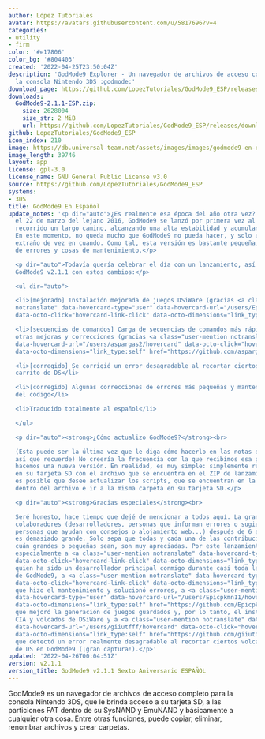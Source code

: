 ```yaml
---
author: López Tutoriales
avatar: https://avatars.githubusercontent.com/u/5817696?v=4
categories:
- utility
- firm
color: '#e17806'
color_bg: '#804403'
created: '2022-04-25T23:50:04Z'
description: 'GodMode9 Explorer - Un navegador de archivos de acceso completo para
  la consola Nintendo 3DS :godmode:'
download_page: https://github.com/LopezTutoriales/GodMode9_ESP/releases
downloads:
  GodMode9-2.1.1-ESP.zip:
    size: 2628004
    size_str: 2 MiB
    url: https://github.com/LopezTutoriales/GodMode9_ESP/releases/download/v2.1.1/GodMode9-2.1.1-ESP.zip
github: LopezTutoriales/GodMode9_ESP
icon_index: 210
image: https://db.universal-team.net/assets/images/images/godmode9-en-espanol.png
image_length: 39746
layout: app
license: gpl-3.0
license_name: GNU General Public License v3.0
source: https://github.com/LopezTutoriales/GodMode9_ESP
systems:
- 3DS
title: GodMode9 En Español
update_notes: '<p dir="auto">¿Es realmente esa época del año otra vez? Hace seis años,
  el 22 de marzo del lejano 2016, GodMode9 se lanzó por primera vez al público. Ha
  recorrido un largo camino, alcanzando una alta estabilidad y acumulando características.
  En este momento, no queda mucho que GodMode9 no pueda hacer, y solo aparece un error
  extraño de vez en cuando. Como tal, esta versión es bastante pequeña, con solo correcciones
  de errores y cosas de mantenimiento.</p>

  <p dir="auto">Todavía quería celebrar el día con un lanzamiento, así que aquí está
  GodMode9 v2.1.1 con estos cambios:</p>

  <ul dir="auto">

  <li>[mejorado] Instalación mejorada de juegos DSiWare (gracias <a class="user-mention
  notranslate" data-hovercard-type="user" data-hovercard-url="/users/Epicpkmn11/hovercard"
  data-octo-click="hovercard-link-click" data-octo-dimensions="link_type:self" href="https://github.com/Epicpkmn11">@Epicpkmn11</a>)</li>

  <li>[secuencias de comandos] Carga de secuencias de comandos más rápida, así como
  otras mejoras y correcciones (gracias <a class="user-mention notranslate" data-hovercard-type="user"
  data-hovercard-url="/users/aspargas2/hovercard" data-octo-click="hovercard-link-click"
  data-octo-dimensions="link_type:self" href="https://github.com/aspargas2">@aspargas2</a>)</li>

  <li>[corregido] Se corrigió un error desagradable al recortar ciertos volcados de
  carrito de DS</li>

  <li>[corregido] Algunas correcciones de errores más pequeñas y mantenimiento general
  del código</li>

  <li>Traducido totalmente al español</li>

  </ul>

  <p dir="auto"><strong>¿Cómo actualizo GodMode9?</strong><br>

  (Esta puede ser la última vez que le diga cómo hacerlo en las notas de la versión,
  así que recuerde) No creería la frecuencia con la que recibimos esa pregunta cuando
  hacemos una nueva versión. En realidad, es muy simple: simplemente reemplace GodMode9.firm
  en su tarjeta SD con el archivo que se encuentra en el ZIP de lanzamiento. También
  es posible que desee actualizar los scripts, que se encuentran en la carpeta ./gm9
  dentro del archivo e ir a la misma carpeta en su tarjeta SD.</p>

  <p dir="auto"><strong>Gracias especiales</strong><br>

  Seré honesto, hace tiempo que dejé de mencionar a todos aquí. La gran cantidad de
  colaboradores (desarrolladores, personas que informan errores o sugieren funciones,
  personas que ayudan con consejos o alojamiento web...) después de 6 años de desarrollo
  es demasiado grande. Solo sepa que todas y cada una de las contribuciones, sin importar
  cuán grandes o pequeñas sean, son muy apreciadas. Por este lanzamiento, agradezco
  especialmente a <a class="user-mention notranslate" data-hovercard-type="user" data-hovercard-url="/users/Wolfvak/hovercard"
  data-octo-click="hovercard-link-click" data-octo-dimensions="link_type:self" href="https://github.com/Wolfvak">@Wolfvak</a>,
  quien ha sido un desarrollador principal conmigo durante casi toda la vida útil
  de GodMode9, a <a class="user-mention notranslate" data-hovercard-type="user" data-hovercard-url="/users/aspargas2/hovercard"
  data-octo-click="hovercard-link-click" data-octo-dimensions="link_type:self" href="https://github.com/aspargas2">@aspargas2</a>
  que hizo el mantenimiento y solucionó errores, a <a class="user-mention notranslate"
  data-hovercard-type="user" data-hovercard-url="/users/Epicpkmn11/hovercard" data-octo-click="hovercard-link-click"
  data-octo-dimensions="link_type:self" href="https://github.com/Epicpkmn11">@Epicpkmn11</a>,
  que mejoró la generación de juegos guardados y, por lo tanto, el instalación para
  CIA y volcados de DSiWare y a <a class="user-mention notranslate" data-hovercard-type="user"
  data-hovercard-url="/users/giiutfff/hovercard" data-octo-click="hovercard-link-click"
  data-octo-dimensions="link_type:self" href="https://github.com/giiutfff">@giiutfff</a>,
  que detectó un error realmente desagradable al recortar ciertos volcados de carritos
  de DS en GodMode9 (¡gran captura!).</p>'
updated: '2022-04-26T00:04:51Z'
version: v2.1.1
version_title: GodMode9 v2.1.1 Sexto Aniversario ESPAÑOL
---
```

GodMode9 es un navegador de archivos de acceso completo para la consola Nintendo 3DS, que le brinda acceso a su tarjeta SD, a las particiones FAT dentro de su SysNAND y EmuNAND y básicamente a cualquier otra cosa. Entre otras funciones, puede copiar, eliminar, renombrar archivos y crear carpetas.